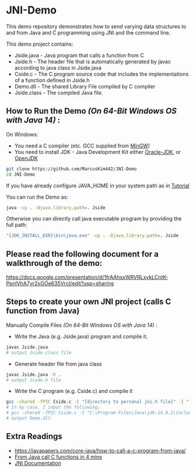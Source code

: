 # JNI-Demo

This demo repository demonstrates how to send varying data structures to and from Java and C programming using JNI and the command line.

This demo project contains: 
* Jside.java - Java program that calls a function from C
* Jside.h - The header file that is automatically generated by javac according to java class in Jside.java
* Cside.c - The C program source code that includes the implementations of a function defined in Jside.h
* Demo.dll - The shared Library File compiled by C compiler  
* Jside.class - The compiled Java file. 

## How to Run the Demo *(On 64-Bit Windows OS with Java 14)* :
On Windows: 
   * You need a C compiler (etc. GCC supplied from [MinGW](http://www.mingw.org/)) 
   * You need to install JDK - Java Development Kit either [Oracle-JDK](https://www.oracle.com/java/technologies/javase/jdk14-archive-downloads.html), or [OpenJDK](https://jdk.java.net/14/)
```bash
git clone https://github.com/MarcusKim442/JNI-Demo
cd JNI-Demo
```
If you have already configure JAVA_HOME in your system path as in [Tutorial](https://confluence.atlassian.com/doc/setting-the-java_home-variable-in-windows-8895.html) 

You can run the Demo as:
```bash
java -cp . -Djava.library.path=. Jside
```

Otherwise you can directly call java executable program by providing the full path:
```bash
"{JDK_INSTALL_DIR}\bin\java.exe" -cp . -Djava.library.path=. Jside
```
## Please read the following document for a walkthrough of the demo:
https://docs.google.com/presentation/d/1frAAhsxWRVRLxykLCntK-PpnlVhA7yr2xGOe635VrcI/edit?usp=sharing

## Steps to create your own JNI project (calls C function from Java)
Manually Compile Files *(On 64-Bit Windows OS with Java 14)* :
* Write the Java (e.g. Jside.java) program and compile it.
```bash
javac Jside.java
# output Jside.class file
```
* Generate header file from java class
```bash
javac Jside.java -h .
# output Jside.h file
```
* Write the C program (e.g. Cside.c) and compile it
```bash
gcc -shared -fPIC Cside.c -I "[directory to personal jni.h file]" -I "[directory to personal jni_md.h file]" -o Demo.dll
# In my case, I input the following: 
# gcc -shared -fPIC Cside.c -I "C:\Program Files\Java\jdk-14.0.2\include" -I "C:\Program Files\Java\jdk-14.0.2\include\win32" -o Demo.dll
# output Demo.dll
```
## Extra Readings 
* https://javapapers.com/core-java/how-to-call-a-c-program-from-java/
* [From Java call C functions in 4 mins](https://www.youtube.com/watch?v=Hw7563ojRbU&ab_channel=GaurAssociates)
* [JNI Documentation](https://docs.oracle.com/javase/7/docs/technotes/guides/jni/spec/jniTOC.html)
